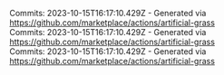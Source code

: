 Commits: 2023-10-15T16:17:10.429Z - Generated via https://github.com/marketplace/actions/artificial-grass
<br>
Commits: 2023-10-15T16:17:10.429Z - Generated via https://github.com/marketplace/actions/artificial-grass
<br>
Commits: 2023-10-15T16:17:10.429Z - Generated via https://github.com/marketplace/actions/artificial-grass
<br>
